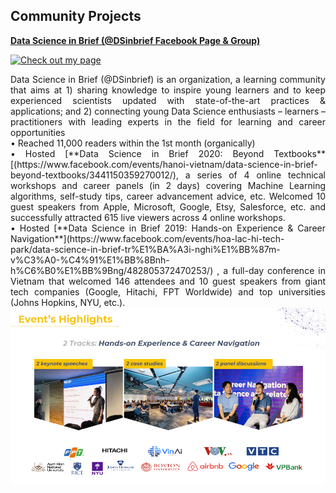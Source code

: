 ## Community Projects

[**Data Science in Brief (@DSinbrief Facebook Page & Group)**](https://www.facebook.com/DSinbrief/)

[![Check out my page](https://img.shields.io/badge/Facebook-View_My_Page-blue?logo=facebook)](https://www.facebook.com/DSinbrief/)

<div style="text-align: justify"> Data Science in Brief (@DSinbrief) is an organization, a learning community that aims at 1) sharing knowledge to inspire young learners and to keep experienced scientists updated with state-of-the-art practices & applications; and 2) connecting young Data Science enthusiasts – learners – practitioners with leading experts in the field for learning and career opportunities
<br>
• Reached 11,000 readers within the 1st month (organically)<br>  
• Hosted [**Data Science in Brief 2020: Beyond Textbooks**[(https://www.facebook.com/events/hanoi-vietnam/data-science-in-brief-beyond-textbooks/3441150359270012/), a series of 4 online technical workshops and career panels (in 2 days) covering Machine Learning algorithms, self-study tips, career advancement advice, etc. Welcomed 10 guest speakers from Apple, Microsoft, Google, Etsy, Salesforce, etc. and successfully attracted 615 live viewers across 4 online workshops. <br>
• Hosted [**Data Science in Brief 2019: Hands-on Experience & Career Navigation**](https://www.facebook.com/events/hoa-lac-hi-tech-park/data-science-in-brief-tr%E1%BA%A3i-nghi%E1%BB%87m-v%C3%A0-%C4%91%E1%BB%8Bnh-h%C6%B0%E1%BB%9Bng/482805372470253/) , a full-day conference in Vietnam that welcomed 146 attendees and 10 guest speakers from giant tech companies (Google, Hitachi, FPT Worldwide) and top universities (Johns Hopkins, NYU, etc.).
  
</div>
<center><img src="/images/DSinbrief_event.png"/></center>

